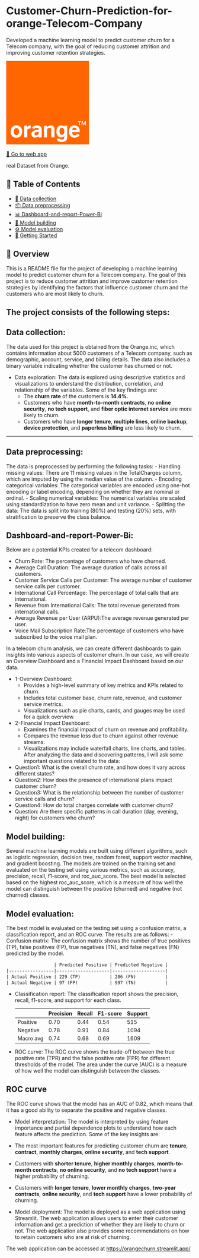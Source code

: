 # Customer-Churn-Prediction-for-orange-Telecom-Company
Developed a machine learning model to predict customer churn for a Telecom company, with the goal of reducing customer attrition and improving customer retention strategies. 

![](orange.png)

[🚀 Go to web app](https://orangechurn.streamlit.app/)

real Dataset from Orange.

## 📖 Table of Contents

- [📍  Data collection](#data-collection)
- [📦 Data preprocessing](#data-preprocessing)
- [📊 Dashboard-and-report-Power-Bi](#dashboard-and-report-power-bi)
- [📂 Model building](#model-building)
- [⚙️ Model evaluation](#model-evaluation)
- [🚀 Getting Started](#-getting-started)

## 📍 Overview

This is a README file for the project of developing a machine learning model to predict customer churn for a Telecom company. The goal of this project is to reduce customer attrition and improve customer retention strategies by identifying the factors that influence customer churn and the customers who are most likely to churn.

The project consists of the following steps:
---
##  Data collection:
The data used for this project is obtained from the Orange.inc, which contains information about 5000 customers of a Telecom company, such as demographic, account, service, and billing details. The data also includes a binary variable indicating whether the customer has churned or not.
- Data exploration: The data is explored using descriptive statistics and visualizations to understand the distribution, correlation, and relationship of the variables. Some of the key findings are:
    - The **churn rate** of the customers is **14.4%**.
    - Customers who have **month-to-month contracts**, **no online security**, **no tech support**, and **fiber optic internet service** are more likely to churn.
    - Customers who have **longer tenure**, **multiple lines**, **online backup**, **device protection**, and **paperless billing** are less likely to churn.
---
## Data preprocessing:
The data is preprocessed by performing the following tasks:
    - Handling missing values: There are 11 missing values in the TotalCharges column, which are imputed by using the median value of the column.
    - Encoding categorical variables: The categorical variables are encoded using one-hot encoding or label encoding, depending on whether they are nominal or ordinal.
    - Scaling numerical variables: The numerical variables are scaled using standardization to have zero mean and unit variance.
    - Splitting the data: The data is split into training (80%) and testing (20%) sets, with stratification to preserve the class balance.
## Dashboard-and-report-Power-Bi:
Below are a potential KPIs created for a telecom dashboard:
- Churn Rate:  The percentage of customers who have churned.
- Average Call Duration: The average duration of calls across all customers.
- Customer Service Calls per Customer: The average number of customer service calls per customer.
- International Call Percentage: The percentage of total calls that are international.
- Revenue from International Calls: The total revenue generated from international calls.
- Average Revenue per User (ARPU):The average revenue generated per user.
- Voice Mail Subscription Rate:The percentage of customers who have subscribed to the voice mail plan.

In a telecom churn analysis, we can create different dashboards to gain insights into various aspects of customer churn. In our case, we will create an Overview Dashboard and a Financial Impact Dashboard based on our data.
- 1-Overview Dashboard:
    - Provides a high-level summary of key metrics and KPIs related to churn.
    - Includes total customer base, churn rate, revenue, and customer service metrics.
    - Visualizations such as pie charts, cards, and gauges may be used for a quick overview.
- 2-Financial Impact Dashboard:
    - Examines the financial impact of churn on revenue and profitability.
    - Compares the revenue loss due to churn against other revenue streams.
    - Visualizations may include waterfall charts, line charts, and tables.
After analyzing the data and discovering patterns, I will ask some important questions related to the data:
- Question1: What is the overall churn rate, and how does it vary across different states?
- Question2: How does the presence of international plans impact customer churn?
- Question3: What is the relationship between the number of customer service calls and churn?
- Question4: How do total charges correlate with customer churn?
- Question: Are there specific patterns in call duration (day, evening, night) for customers who churn?

## Model building:
Several machine learning models are built using different algorithms, such as logistic regression, decision tree, random forest, support vector machine, and gradient boosting. The models are trained on the training set and evaluated on the testing set using various metrics, such as accuracy, precision, recall, f1-score, and roc_auc_score. The best model is selected based on the highest roc_auc_score, which is a measure of how well the model can distinguish between the positive (churned) and negative (not churned) classes.
## Model evaluation: 
The best model is evaluated on the testing set using a confusion matrix, a classification report, and an ROC curve. The results are as follows:
    - Confusion matrix: The confusion matrix shows the number of true positives (TP), false positives (FP), true negatives (TN), and false negatives (FN) predicted by the model.

                      | Predicted Positive | Predicted Negative |
    |-----------------|--------------------|--------------------|
    | Actual Positive | 229 (TP)           | 286 (FN)           |
    | Actual Negative | 97 (FP)            | 997 (TN)           |

- Classification report: The classification report shows the precision, recall, f1-score, and support for each class.

    |       | Precision | Recall | F1-score | Support |
    |-------|-----------|--------|----------|---------|
    | Positive | 0.70      | 0.44   | 0.54     | 515   |
    | Negative | 0.78      | 0.91   | 0.84     | 1094  |
    | Macro avg | 0.74     | 0.68    | 0.69    | 1609  |
    
- ROC curve: The ROC curve shows the trade-off between the true positive rate (TPR) and the false positive rate (FPR) for different thresholds of the model. The area under the curve (AUC) is a measure of how well the model can distinguish between the classes.

## ROC curve

The ROC curve shows that the model has an AUC of 0.82, which means that it has a good ability to separate the positive and negative classes.

- Model interpretation: The model is interpreted by using feature importance and partial dependence plots to understand how each feature affects the prediction. Some of the key insights are:
- The most important features for predicting customer churn are **tenure**, **contract**, **monthly charges**, **online security**, and **tech support**.
- Customers with **shorter tenure**, **higher monthly charges**, **month-to-month contracts**, **no online security**, and **no tech support** have a higher probability of churning.
- Customers with **longer tenure**, **lower monthly charges**, **two-year contracts**, **online security**, and **tech support** have a lower probability of churning.

- Model deployment: The model is deployed as a web application using Streamlit. The web application allows users to enter their customer information and get a prediction of whether they are likely to 
  churn or not. The web application also provides some recommendations on how to retain customers who are at risk of churning.

The web application can be accessed at  https://orangechurn.streamlit.app/


